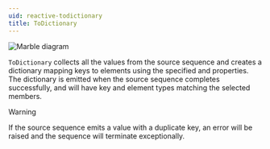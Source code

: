 ```yaml
---
uid: reactive-todictionary
title: ToDictionary
---
```


![Marble diagram](~/images/reactive-todictionary.svg)

`ToDictionary` collects all the values from the source sequence and creates a dictionary mapping keys to elements using the specified <xref href="Bonsai.Reactive.ToDictionary.KeySelector"/> and <xref href="Bonsai.Reactive.ToDictionary.ElementSelector"/> properties. The dictionary is emitted when the source sequence completes successfully, and will have key and element types matching the selected members.

> [!Warning]
> If the source sequence emits a value with a duplicate key, an error will be raised and the sequence will terminate exceptionally.
